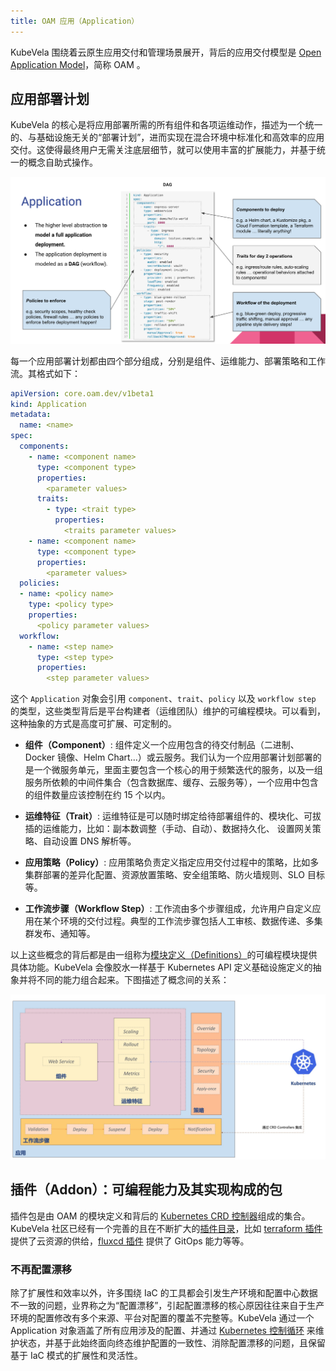 ```yaml
---
title: OAM 应用（Application）
---
```


KubeVela 围绕着云原生应用交付和管理场景展开，背后的应用交付模型是 [Open Application Model](../platform-engineers/oam/oam-model.md)，简称 OAM 。


## 应用部署计划

KubeVela 的核心是将应用部署所需的所有组件和各项运维动作，描述为一个统一的、与基础设施无关的“部署计划”，进而实现在混合环境中标准化和高效率的应用交付。这使得最终用户无需关注底层细节，就可以使用丰富的扩展能力，并基于统一的概念自助式操作。

![alt](../resources/model.png)

每一个应用部署计划都由四个部分组成，分别是组件、运维能力、部署策略和工作流。其格式如下：

```yaml
apiVersion: core.oam.dev/v1beta1
kind: Application
metadata:
  name: <name>
spec:
  components:
    - name: <component name>
      type: <component type>
      properties:
        <parameter values>
      traits:
        - type: <trait type>
          properties:
            <traits parameter values>
    - name: <component name>
      type: <component type>
      properties:
        <parameter values>
  policies:
  - name: <policy name>
    type: <policy type>
    properties:
      <policy parameter values>
  workflow:
    - name: <step name>
      type: <step type>
      properties:
        <step parameter values>   
```


这个 `Application` 对象会引用 `component`、`trait`、`policy` 以及 `workflow step` 的类型，这些类型背后是平台构建者（运维团队）维护的可编程模块。可以看到，这种抽象的方式是高度可扩展、可定制的。

* **组件（Component）**: 组件定义一个应用包含的待交付制品（二进制、Docker 镜像、Helm Chart...）或云服务。我们认为一个应用部署计划部署的是一个微服务单元，里面主要包含一个核心的用于频繁迭代的服务，以及一组服务所依赖的中间件集合（包含数据库、缓存、云服务等），一个应用中包含的组件数量应该控制在约 15 个以内。

* **运维特征（Trait）**: 运维特征是可以随时绑定给待部署组件的、模块化、可拔插的运维能力，比如：副本数调整（手动、自动）、数据持久化、 设置网关策略、自动设置 DNS 解析等。

* **应用策略（Policy）**: 应用策略负责定义指定应用交付过程中的策略，比如多集群部署的差异化配置、资源放置策略、安全组策略、防火墙规则、SLO 目标等。

* **工作流步骤（Workflow Step）**: 工作流由多个步骤组成，允许用户自定义应用在某个环境的交付过程。典型的工作流步骤包括人工审核、数据传递、多集群发布、通知等。

以上这些概念的背后都是由一组称为[模块定义（Definitions）](../platform-engineers/oam/x-definition.md)的可编程模块提供具体功能。KubeVela 会像胶水一样基于 Kubernetes API 定义基础设施定义的抽象并将不同的能力组合起来。下图描述了概念间的关系：

![alt](../resources/oam-concept.png)

## 插件（Addon）：可编程能力及其实现构成的包

插件包是由 OAM 的模块定义和背后的 [Kubernetes CRD 控制器](https://kubernetes.io/docs/concepts/extend-kubernetes/api-extension/custom-resources/)组成的集合。KubeVela 社区已经有一个完善的且在不断扩大的[插件目录](https://github.com/kubevela/catalog)，比如 [terraform 插件](https://github.com/kubevela/catalog/tree/master/addons/terraform) 提供了云资源的供给，[fluxcd 插件](https://github.com/kubevela/catalog/tree/master/addons/fluxcd) 提供了 GitOps 能力等等。

### 不再配置漂移

除了扩展性和效率以外，许多围绕 IaC 的工具都会引发生产环境和配置中心数据不一致的问题，业界称之为“配置漂移”，引起配置漂移的核心原因往往来自于生产环境的配置修改有多个来源、平台对配置的覆盖不完整等。KubeVela 通过一个 Application 对象涵盖了所有应用涉及的配置、并通过 [Kubernetes 控制循环](https://kubernetes.io/docs/concepts/architecture/controller/) 来维护状态，并基于此始终面向终态维护配置的一致性、消除配置漂移的问题，且保留基于 IaC 模式的扩展性和灵活性。
